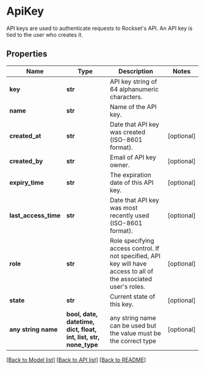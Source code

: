 # ApiKey

API keys are used to authenticate requests to Rockset's API. An API key is tied to the user who creates it.

## Properties
Name | Type | Description | Notes
------------ | ------------- | ------------- | -------------
**key** | **str** | API key string of 64 alphanumeric characters. | 
**name** | **str** | Name of the API key. | 
**created_at** | **str** | Date that API key was created (ISO-8601 format). | [optional] 
**created_by** | **str** | Email of API key owner. | [optional] 
**expiry_time** | **str** | The expiration date of this API key. | [optional] 
**last_access_time** | **str** | Date that API key was most recently used (ISO-8601 format). | [optional] 
**role** | **str** | Role specifying access control. If not specified, API key will have access to all of the associated user&#39;s roles. | [optional] 
**state** | **str** | Current state of this key. | [optional] 
**any string name** | **bool, date, datetime, dict, float, int, list, str, none_type** | any string name can be used but the value must be the correct type | [optional]

[[Back to Model list]](../README.md#documentation-for-models) [[Back to API list]](../README.md#documentation-for-api-endpoints) [[Back to README]](../README.md)


